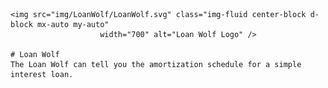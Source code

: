 

    <img src="img/LoanWolf/LoanWolf.svg" class="img-fluid center-block d-block mx-auto my-auto"
                        width="700" alt="Loan Wolf Logo" />

    # Loan Wolf
    The Loan Wolf can tell you the amortization schedule for a simple interest loan.

